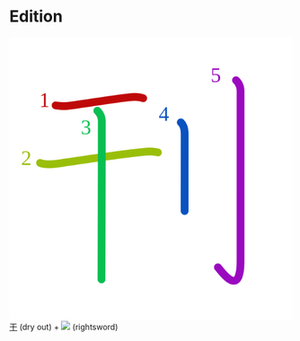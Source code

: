 # Edition
![刊](../kanji-colorize/520a.svg)
[干](干.md) (dry out) + ![](http://www.kanjidamage.com/assets/radsmall/swordright-551f3a37f33610f458edb9494c647afe8490103239e76d8d62616010ab7a9759.jpg) (rightsword)